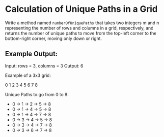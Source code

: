 
# Calculation of Unique Paths in a Grid

Write a method named `numberOfUniquePaths` that takes two integers m and n representing the number of rows and columns in a grid, respectively, and returns the number of unique paths to move from the top-left corner to the bottom-right corner, moving only down or right.

## Example Output:
Input: rows = 3, columns = 3
  Output: 6

Example of a 3x3 grid:

0   1   2
3   4   5
6   7   8

Unique Paths to go from 0 to 8:

* 0 -> 1 -> 2 -> 5 -> 8
* 0 -> 1 -> 4 -> 5 -> 8
* 0 -> 1 -> 4 -> 7 -> 8
* 0 -> 3 -> 4 -> 5 -> 8
* 0 -> 3 -> 4 -> 7 -> 8
* 0 -> 3 -> 6 -> 7 -> 8